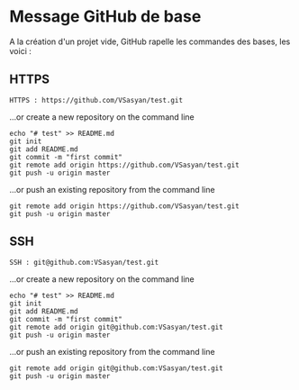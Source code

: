 Message GitHub de base
======================

A la création d'un projet vide, GitHub rapelle les commandes des bases, les voici :

HTTPS
-----

    HTTPS : https://github.com/VSasyan/test.git

…or create a new repository on the command line

    echo "# test" >> README.md
    git init
    git add README.md
    git commit -m "first commit"
    git remote add origin https://github.com/VSasyan/test.git
    git push -u origin master

…or push an existing repository from the command line

    git remote add origin https://github.com/VSasyan/test.git
    git push -u origin master


SSH
---

    SSH : git@github.com:VSasyan/test.git

…or create a new repository on the command line

    echo "# test" >> README.md
    git init
    git add README.md
    git commit -m "first commit"
    git remote add origin git@github.com:VSasyan/test.git
    git push -u origin master

…or push an existing repository from the command line

    git remote add origin git@github.com:VSasyan/test.git
    git push -u origin master
